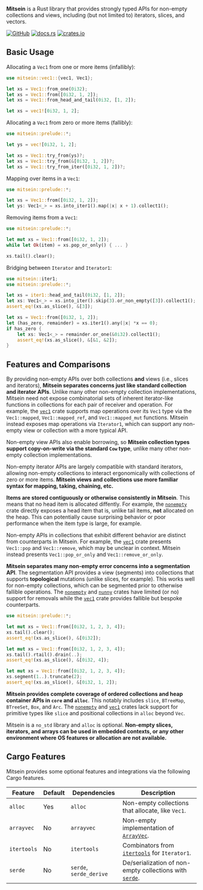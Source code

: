 **Mitsein** is a Rust library that provides strongly typed APIs for non-empty
collections and views, including (but not limited to) iterators, slices, and
vectors.

[![GitHub](https://img.shields.io/badge/GitHub-olson--sean--k/mitsein-8da0cb?logo=github&style=for-the-badge)](https://github.com/olson-sean-k/mitsein)
[![docs.rs](https://img.shields.io/badge/docs.rs-mitsein-66c2a5?logo=rust&style=for-the-badge)](https://docs.rs/mitsein)
[![crates.io](https://img.shields.io/crates/v/mitsein.svg?logo=rust&style=for-the-badge)](https://crates.io/crates/mitsein)

## Basic Usage

Allocating a `Vec1` from one or more items (infallibly):

```rust
use mitsein::vec1::{vec1, Vec1};

let xs = Vec1::from_one(0i32);
let xs = Vec1::from([0i32, 1, 2]);
let xs = Vec1::from_head_and_tail(0i32, [1, 2]);

let xs = vec1![0i32, 1, 2];
```

Allocating a `Vec1` from zero or more items (fallibly):

```rust
use mitsein::prelude::*;

let ys = vec![0i32, 1, 2];

let xs = Vec1::try_from(ys)?;
let xs = Vec1::try_from(&[0i32, 1, 2])?;
let xs = Vec1::try_from_iter([0i32, 1, 2])?;
```

Mapping over items in a `Vec1`:

```rust
use mitsein::prelude::*;

let xs = Vec1::from([0i32, 1, 2]);
let ys: Vec1<_> = xs.into_iter1().map(|x| x + 1).collect1();
```

Removing items from a `Vec1`:

```rust
use mitsein::prelude::*;

let mut xs = Vec1::from([0i32, 1, 2]);
while let Ok(item) = xs.pop_or_only() { ... }

xs.tail().clear();
```

Bridging between `Iterator` and `Iterator1`:

```rust
use mitsein::iter1;
use mitsein::prelude::*;

let xs = iter1::head_and_tail(0i32, [1, 2]);
let xs: Vec1<_> = xs.into_iter().skip(3).or_non_empty([3]).collect1();
assert_eq!(xs.as_slice(), &[3]);

let xs = Vec1::from([0i32, 1, 2]);
let (has_zero, remainder) = xs.iter1().any(|x| *x == 0);
if has_zero {
    let xs: Vec1<_> = remainder.or_one(&0i32).collect1();
    assert_eq!(xs.as_slice(), &[&1, &2]);
}
```

## Features and Comparisons

By providing non-empty APIs over both collections **and** views (i.e., slices
and iterators), **Mitsein separates concerns just like standard collection and
iterator APIs**. Unlike many other non-empty collection implementations, Mitsein
need not expose combinatorial sets of inherent iterator-like functions in
collections for each pair of receiver and operation. For example, the [`vec1`]
crate supports map operations over its `Vec1` type via the `Vec1::mapped`,
`Vec1::mapped_ref`, and `Vec1::mapped_mut` functions. Mitsein instead exposes
map operations via `Iterator1`, which can support any non-empty view or
collection with a more typical API.

Non-empty view APIs also enable borrowing, so **Mitsein collection types support
copy-on-write via the standard `Cow` type**, unlike many other non-empty
collection implementations.

Non-empty iterator APIs are largely compatible with standard iterators, allowing
non-empty collections to interact ergonomically with collections of zero or more
items. **Mitsein views and collections use more familiar syntax for mapping,
taking, chaining, etc.**

**Items are stored contiguously or otherwise consistently in Mitsein**. This
means that no head item is allocated diffently. For example, the [`nonempty`]
crate directly exposes a head item that is, unlike tail items, **not** allocated
on the heap. This can potentially cause surprising behavior or poor performance
when the item type is large, for example.

Non-empty APIs in collections that exhibit different behavior are distinct from
counterparts in Mitsein. For example, the [`vec1`] crate presents `Vec1::pop`
and `Vec1::remove`, which may be unclear in context. Mitsein instead presents
`Vec1::pop_or_only` and `Vec1::remove_or_only`.

**Mitsein separates many non-empty error concerns into a segmentation API**. The
segmentation API provides a view (segments) into collections that supports
**topological** mutations (unlike slices, for example). This works well for
non-empty collections, which can be segmented prior to otherwise fallible
operations. The [`nonempty`] and [`nunny`] crates have limited (or no) support
for removals while the [`vec1`] crate provides fallible but bespoke
counterparts.

```rust
use mitsein::prelude::*;

let mut xs = Vec1::from([0i32, 1, 2, 3, 4]);
xs.tail().clear();
assert_eq!(xs.as_slice(), &[0i32]);

let mut xs = Vec1::from([0i32, 1, 2, 3, 4]);
xs.tail().rtail().drain(..);
assert_eq!(xs.as_slice(), &[0i32, 4]);

let mut xs = Vec1::from([0i32, 1, 2, 3, 4]);
xs.segment(1..).truncate(2);
assert_eq!(xs.as_slice(), &[0i32, 1, 2]);
```

**Mitsein provides complete coverage of ordered collections and heap container
APIs in `core` and `alloc`**. This notably includes `slice`, `BTreeMap`,
`BTreeSet`, `Box`, and `Arc`. The [`nonempty`] and [`vec1`] crates lack support
for primitive types like `slice` and positional collections in `alloc` beyond
`Vec`.

Mitsein is a `no_std` library and `alloc` is optional. **Non-empty slices,
iterators, and arrays can be used in embedded contexts, or any other environment
where OS features or allocation are not available.**

## Cargo Features

Mitsein provides some optional features and integrations via the following Cargo
features.

| Feature     | Default | Dependencies            | Description                                                |
|-------------|---------|-------------------------|------------------------------------------------------------|
| `alloc`     | Yes     | `alloc`                 | Non-empty collections that allocate, like `Vec1`.          |
| `arrayvec`  | No      | `arrayvec`              | Non-empty implementation of [`ArrayVec`][`arrayvec`].      |
| `itertools` | No      | `itertools`             | Combinators from [`itertools`] for `Iterator1`.            |
| `serde`     | No      | `serde`, `serde_derive` | De/serialization  of non-empty collections with [`serde`]. |

[`arrayvec`]: https://crates.io/crates/arrayvec
[`itertools`]: https://crates.io/crates/itertools
[`nonempty`]: https://crates.io/crates/nonempty
[`nunny`]: https://crates.io/crates/nunny
[`serde`]: https://crates.io/crates/serde
[`vec1`]: https://crates.io/crates/vec1
